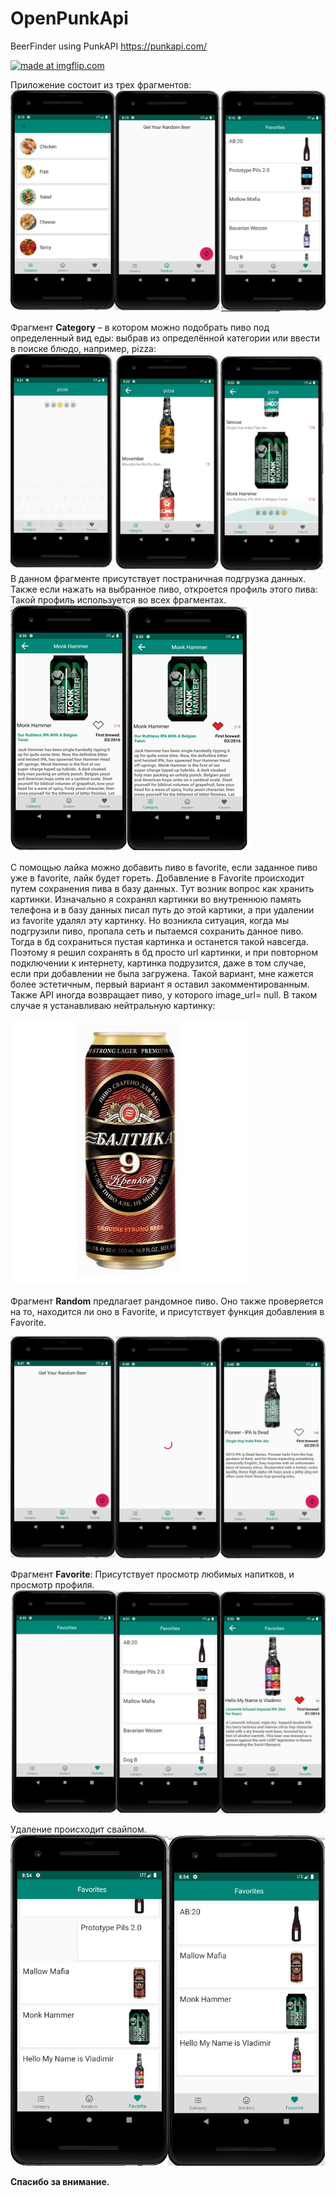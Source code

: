 # OpenPunkApi
BeerFinder using PunkAPI https://punkapi.com/

<a href="https://imgflip.com/gif/3mktvx"><img src="https://i.imgflip.com/3mktvx.gif" title="made at imgflip.com"/></a>


Приложение состоит из трех фрагментов:
![Image alt](https://github.com/Miklesam/OpenPunkApi/blob/master/readme/1.jpg)

Фрагмент **Category** – в котором можно подобрать пиво под определенный вид еды: выбрав из определённой категории или ввести в поиске блюдо, например, pizza: 
![Image alt](https://github.com/Miklesam/OpenPunkApi/blob/master/readme/2.jpg)
В данном фрагменте присутствует постраничная подгрузка данных. Также если нажать на выбранное пиво, откроется профиль этого пива: Такой профиль используется во всех фрагментах.
![Image alt](https://github.com/Miklesam/OpenPunkApi/blob/master/readme/3.png)

С помощью лайка можно добавить пиво в favorite, если заданное пиво уже в favorite, лайк будет гореть.
Добавление в Favorite происходит путем сохранения пива в базу данных. Тут возник вопрос как хранить картинки. Изначально я сохранял картинки во внутреннюю память телефона и в базу данных писал путь до этой картики, а при удалении из favorite удалял эту картинку. Но возникла ситуация, когда мы подгрузили пиво, пропала сеть и пытаемся сохранить данное пиво. Тогда в бд сохраниться пустая картинка и останется такой навсегда. Поэтому я решил сохранять в бд просто url картинки, и при повторном подключении к интернету, картинка подрузится, даже в том случае, если при добавлении не была загружена. Такой вариант, мне кажется более эстетичным, первый вариант я оставил закомментированным. Также API иногда возвращает пиво, у которого image_url= null.
В таком случае я устанавливаю нейтральную картинку:

![Image alt](https://github.com/Miklesam/OpenPunkApi/blob/master/app/src/main/res/drawable/baltic9.jpg)

Фрагмент **Random** предлагает рандомное пиво. Оно также проверяется на то, находится ли оно в Favorite, и присутствует функция добавления в Favorite.

![Image alt](https://github.com/Miklesam/OpenPunkApi/blob/master/readme/4.jpg)

Фрагмент **Favorite**:
Присутствует просмотр любимых напитков, и просмотр профиля.
![Image alt](https://github.com/Miklesam/OpenPunkApi/blob/master/readme/5.jpg)

Удаление происходит свайпом.
![Image alt](https://github.com/Miklesam/OpenPunkApi/blob/master/readme/6.jpg)

**Спасибо за внимание.**
